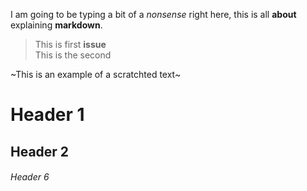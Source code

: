 I am going to be typing a bit of a _nonsense_ right here, this is all ____about____ explaining **markdown**.
> This is first **issue**<br>
> This is the second<br>

~This is an example of a scratchted text~

# Header 1

## Header 2

###### Header 6
